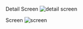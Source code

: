 Detail Screen
![detail screen](https://user-images.githubusercontent.com/102168743/177189884-b97994d0-0150-4d81-b969-8aaeebb1dfcd.png)

Screen
![screen](https://user-images.githubusercontent.com/102168743/177189892-ba1bf9cc-e684-4784-a2c5-334cd1c525a5.png)
